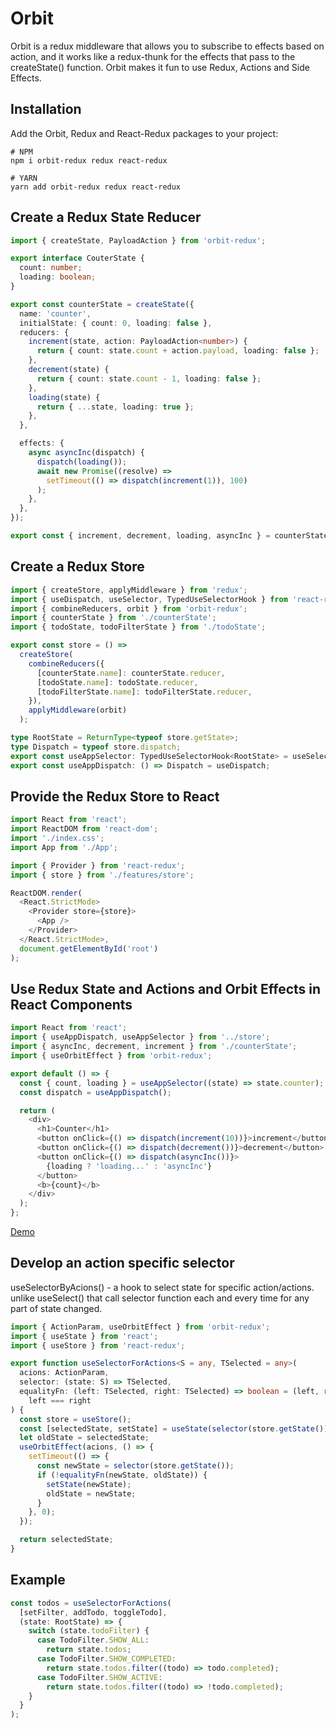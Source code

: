 # Orbit

Orbit is a redux middleware that allows you to subscribe to effects based on action, and it works like a redux-thunk for the effects that pass to the createState() function. Orbit makes it fun to use Redux, Actions and Side Effects.

## Installation

Add the Orbit, Redux and React-Redux packages to your project:

```
# NPM
npm i orbit-redux redux react-redux
```

```
# YARN
yarn add orbit-redux redux react-redux
```

## Create a Redux State Reducer

```ts
import { createState, PayloadAction } from 'orbit-redux';

export interface CouterState {
  count: number;
  loading: boolean;
}

export const counterState = createState({
  name: 'counter',
  initialState: { count: 0, loading: false },
  reducers: {
    increment(state, action: PayloadAction<number>) {
      return { count: state.count + action.payload, loading: false };
    },
    decrement(state) {
      return { count: state.count - 1, loading: false };
    },
    loading(state) {
      return { ...state, loading: true };
    },
  },

  effects: {
    async asyncInc(dispatch) {
      dispatch(loading());
      await new Promise((resolve) =>
        setTimeout(() => dispatch(increment(1)), 100)
      );
    },
  },
});

export const { increment, decrement, loading, asyncInc } = counterState.actions;
```

## Create a Redux Store

```ts
import { createStore, applyMiddleware } from 'redux';
import { useDispatch, useSelector, TypedUseSelectorHook } from 'react-redux';
import { combineReducers, orbit } from 'orbit-redux';
import { counterState } from './counterState';
import { todoState, todoFilterState } from './todoState';

export const store = () =>
  createStore(
    combineReducers({
      [counterState.name]: counterState.reducer,
      [todoState.name]: todoState.reducer,
      [todoFilterState.name]: todoFilterState.reducer,
    }),
    applyMiddleware(orbit)
  );

type RootState = ReturnType<typeof store.getState>;
type Dispatch = typeof store.dispatch;
export const useAppSelector: TypedUseSelectorHook<RootState> = useSelector;
export const useAppDispatch: () => Dispatch = useDispatch;
```

## Provide the Redux Store to React

```ts
import React from 'react';
import ReactDOM from 'react-dom';
import './index.css';
import App from './App';

import { Provider } from 'react-redux';
import { store } from './features/store';

ReactDOM.render(
  <React.StrictMode>
    <Provider store={store}>
      <App />
    </Provider>
  </React.StrictMode>,
  document.getElementById('root')
);
```

## Use Redux State and Actions and Orbit Effects in React Components

```ts
import React from 'react';
import { useAppDispatch, useAppSelector } from '../store';
import { asyncInc, decrement, increment } from './counterState';
import { useOrbitEffect } from 'orbit-redux';

export default () => {
  const { count, loading } = useAppSelector((state) => state.counter);
  const dispatch = useAppDispatch();

  return (
    <div>
      <h1>Counter</h1>
      <button onClick={() => dispatch(increment(10))}>increment</button>
      <button onClick={() => dispatch(decrement())}>decrement</button>
      <button onClick={() => dispatch(asyncInc())}>
        {loading ? 'loading...' : 'asyncInc'}
      </button>
      <b>{count}</b>
    </div>
  );
};
```

[Demo](https://stackblitz.com/edit/orbit-demo-1?file=index.tsx)

## Develop an action specific selector

useSelectorByAcions() - a hook to select state for specific action/actions. unlike useSelect() that call selector function each and every time for any part of state changed.

```ts
import { ActionParam, useOrbitEffect } from 'orbit-redux';
import { useState } from 'react';
import { useStore } from 'react-redux';

export function useSelectorForActions<S = any, TSelected = any>(
  acions: ActionParam,
  selector: (state: S) => TSelected,
  equalityFn: (left: TSelected, right: TSelected) => boolean = (left, right) =>
    left === right
) {
  const store = useStore();
  const [selectedState, setState] = useState(selector(store.getState()));
  let oldState = selectedState;
  useOrbitEffect(acions, () => {
    setTimeout(() => {
      const newState = selector(store.getState());
      if (!equalityFn(newState, oldState)) {
        setState(newState);
        oldState = newState;
      }
    }, 0);
  });

  return selectedState;
}
```

## Example

```ts
const todos = useSelectorForActions(
  [setFilter, addTodo, toggleTodo],
  (state: RootState) => {
    switch (state.todoFilter) {
      case TodoFilter.SHOW_ALL:
        return state.todos;
      case TodoFilter.SHOW_COMPLETED:
        return state.todos.filter((todo) => todo.completed);
      case TodoFilter.SHOW_ACTIVE:
        return state.todos.filter((todo) => !todo.completed);
    }
  }
);
```
